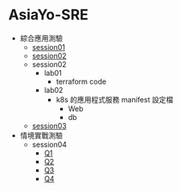 # AsiaYo-SRE

- 綜合應用測驗
  - [session01](./session-01/words.bash)
  - [session02](./session-02/README.md)
  - session02
    - lab01
      - terraform code
    - lab02
      - k8s 的應用程式服務 manifest 設定檔
        - Web
        - db
  - [session03](./session-03/README.md)
- 情境實戰測驗
  - session04
    - [Q1](./session-04/Q1.md)
    - [Q2](./session-04/Q2.md)
    - [Q3](./session-04/Q3.md)
    - [Q4](./session-04/Q4.md)